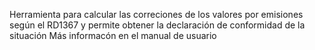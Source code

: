 Herramienta para calcular las correciones de los valores por emisiones 
según el RD1367 y permite obtener la declaración de conformidad de la situación
Más informacón en el manual de usuario
